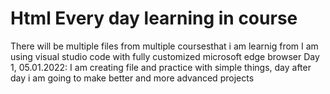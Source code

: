# Html Every day learning in course
 There will be multiple files from multiple coursesthat  i am learnig from
 I am using visual studio code with fully customized microsoft edge browser
 Day 1, 05.01.2022:
 I am creating file and practice with simple things, day after day i am going to make better and more advanced projects

